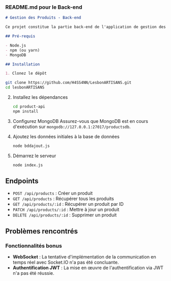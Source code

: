 

### README.md pour le Back-end

```markdown
# Gestion des Produits - Back-end

Ce projet constitue la partie back-end de l'application de gestion des produits, construite avec Node.js, Express et MongoDB.

## Pré-requis

- Node.js
- npm (ou yarn)
- MongoDB

## Installation

1. Clonez le dépôt
 ````
   ```sh
   git clone https://github.com/H4SS4NN/LesbonARTISANS.git
   cd lesbonARTISANS
   ```

2. Installez les dépendances
 
   ```sh
   cd product-api
   npm install
   ```

3. Configurez MongoDB
   Assurez-vous que MongoDB est en cours d'exécution sur `mongodb://127.0.0.1:27017/productsdb`.

4. Ajoutez les données initiales à la base de données
   ```sh
   node bddajout.js
   ```

5. Démarrez le serveur
   ```sh
   node index.js
   ```

## Endpoints

- `POST /api/products` : Créer un produit
- `GET /api/products` : Récupérer tous les produits
- `GET /api/products/:id` : Récupérer un produit par ID
- `PATCH /api/products/:id` : Mettre à jour un produit
- `DELETE /api/products/:id` : Supprimer un produit

## Problèmes rencontrés

### Fonctionnalités bonus

- **WebSocket** : La tentative d'implémentation de la communication en temps réel avec Socket.IO n'a pas été concluante.
- **Authentification JWT** : La mise en œuvre de l'authentification via JWT n'a pas été réussie.




